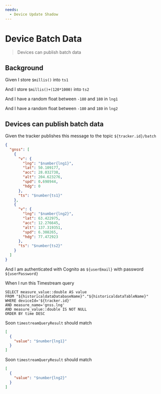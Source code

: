```yaml
---
needs:
  - Device Update Shadow
---
```


# Device Batch Data

> Devices can publish batch data

## Background

Given I store `$millis()` into `ts1`

And I store `$millis()+(120*1000)` into `ts2`

And I have a random float between `-180` and `180` in `lng1`

And I have a random float between `-180` and `180` in `lng2`

## Devices can publish batch data

Given the tracker publishes this message to the topic `${tracker.id}/batch`

```json
{
  "gnss": [
    {
      "v": {
        "lng": "$number{lng1}",
        "lat": 50.109177,
        "acc": 28.032738,
        "alt": 204.623276,
        "spd": 0.698944,
        "hdg": 0
      },
      "ts": "$number{ts1}"
    },
    {
      "v": {
        "lng": "$number{lng2}",
        "lat": 63.422975,
        "acc": 12.276645,
        "alt": 137.319351,
        "spd": 6.308265,
        "hdg": 77.472923
      },
      "ts": "$number{ts2}"
    }
  ]
}
```

And I am authenticated with Cognito as `${userEmail}` with password
`${userPassword}`

When I run this Timestream query

```
SELECT measure_value::double AS value
FROM "${historicaldataDatabaseName}"."${historicaldataTableName}"
WHERE deviceId='${tracker.id}'
AND measure_name='gnss.lng'
AND measure_value::double IS NOT NULL
ORDER BY time DESC
```

<!-- @retryScenario -->

Soon `timestreamQueryResult` should match

```json
[
  {
    "value": "$number{lng1}"
  }
]
```

<!-- @retryScenario -->

Soon `timestreamQueryResult` should match

```json
[
  {
    "value": "$number{lng2}"
  }
]
```
